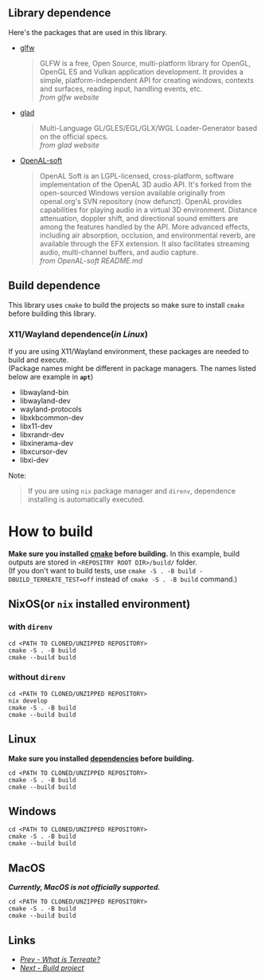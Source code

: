 ## Library dependence
Here's the packages that are used in this library.

- [glfw](https://www.glfw.org/docs/latest/)
  > GLFW is a free, Open Source, multi-platform library for OpenGL, OpenGL ES and Vulkan application development. It provides a simple, platform-independent API for creating windows, contexts and surfaces, reading input, handling events, etc.\
  *from glfw website*

- [glad](https://glad.dav1d.de/)
  > Multi-Language GL/GLES/EGL/GLX/WGL Loader-Generator based on the official specs.\
  *from glad website*

- [OpenAL-soft](https://github.com/kcat/openal-soft.git)
  > OpenAL Soft is an LGPL-licensed, cross-platform, software implementation of the OpenAL 3D audio API. It's forked from the open-sourced Windows version available originally from openal.org's SVN repository (now defunct). OpenAL provides capabilities for playing audio in a virtual 3D environment. Distance attenuation, doppler shift, and directional sound emitters are among the features handled by the API. More advanced effects, including air absorption, occlusion, and environmental reverb, are available through the EFX extension. It also facilitates streaming audio, multi-channel buffers, and audio capture.\
  *from OpenAL-soft README.md*

## Build dependence
This library uses `cmake` to build the projects so make sure to install `cmake` before building this library.

### X11/Wayland dependence(*in Linux*)
If you are using X11/Wayland environment, these packages are needed to build and execute.\
(Package names might be different in package managers. The names listed below are example in **`apt`**)
- libwayland-bin
- libwayland-dev
- wayland-protocols
- libxkbcommon-dev
- libx11-dev
- libxrandr-dev
- libxinerama-dev
- libxcursor-dev
- libxi-dev

Note:
> If you are using `nix` package manager and `direnv`, dependence installing is automatically executed.

# How to build
**Make sure you installed [cmake](https://cmake.org/) before building.**
In this example, build outputs are stored in `<REPOSITRY ROOT DIR>/build/` folder.\
(If you don't want to build tests, use `cmake -S . -B build -DBUILD_TERREATE_TEST=off` instead of `cmake -S . -B build` command.)

## NixOS(or `nix` installed environment)
### with `direnv`
```shell
cd <PATH TO CLONED/UNZIPPED REPOSITORY>
cmake -S . -B build
cmake --build build
```

### without `direnv`
```shell
cd <PATH TO CLONED/UNZIPPED REPOSITORY>
nix develop
cmake -S . -B build
cmake --build build
```

## Linux
**Make sure you installed [dependencies](#x11waylanddependence) before building.**
```shell
cd <PATH TO CLONED/UNZIPPED REPOSITORY>
cmake -S . -B build
cmake --build build
```

## Windows
```shell
cd <PATH TO CLONED/UNZIPPED REPOSITORY>
cmake -S . -B build
cmake --build build
```

## MacOS
***Currently, MacOS is not officially supported.***
```shell
cd <PATH TO CLONED/UNZIPPED REPOSITORY>
cmake -S . -B build
cmake --build build
```

## Links
- [*Prev - What is Terreate?*](./terreate.md)
- [*Next - Build project*](./build.md)
